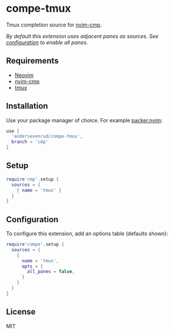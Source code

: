 # compe-tmux

Tmux completion source for [nvim-cmp](https://github.com/hrsh7th/nvim-cmp).

*By default this extension uses adjacent panes as sources. See [configuration](#configuration)
to enable all panes.*

## Requirements

* [Neovim](https://github.com/neovim/neovim/)
* [nvim-cmp](https://github.com/hrsh7th/nvim-cmp)
* [tmux](https://github.com/tmux/tmux)

## Installation

Use your package manager of choice. For example [packer.nvim](https://github.com/wbthomason/packer.nvim):

```lua
use {
  'andersevenrud/compe-tmux',
  branch = 'cmp'
}
```

## Setup

```lua
require'cmp'.setup {
  sources = {
    { name = 'tmux' }
  }
}
```

## Configuration

To configure this extension, add an options table (defaults shown):

```lua
require'compe'.setup {
  sources = {
    {
      name = 'tmux',
      opts = {
        all_panes = false,
      }
    }
  }
}
```

## License

MIT
